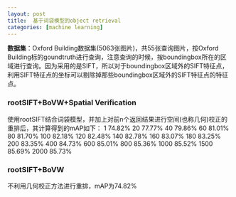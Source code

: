 ```yaml
---
layout: post
title:  基于词袋模型的object retrieval
categories: [machine learning]
---
```


**数据集**：Oxford Building数据集(5063张图片)，共55张查询图片，按Oxford Building标的goundtruth进行查询，注意查询的时候，按boundingbox所在的区域进行查询。因为采用的是SIFT，所以对于boundingbox区域外的SIFT特征点，利用SIFT特征点的坐标可以剔除掉那些boundingbox区域外的SIFT特征点的特征点。

### rootSIFT+BoVW+Spatial Verification
使用rootSIFT结合词袋模型，并加上对前n个返回结果进行空间(也称几何)校正的重排后，其计算得到的mAP如下：
1   74.82%
20  77.77%
40  79.86%
60  81.01%
80  81.70%
100 82.18%
120 82.48%
140 82.78%
160 83.07%
180 83.25%
200 83.35%
400 84.73%
600 85.01%
800 85.36%
1000 85.52%
1500 85.69%
2000 85.73%

### rootSIFT+BoVW
不利用几何校正方法进行重排，mAP为74.82%